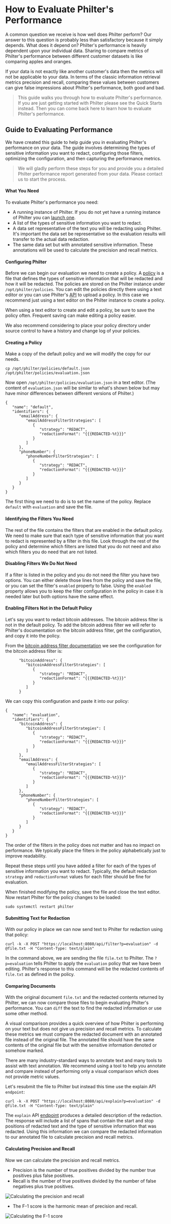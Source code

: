 # How to Evaluate Philter's Performance

A common question we receive is how well does Philter perform? Our answer to this question is probably less than satisfactory because it simply depends. What does it depend on? Philter's performance is heavily dependent upon your individual data. Sharing to compare metrics of Philter's performance between different customer datasets is like comparing apples and oranges.

If your data is not exactly like another customer's data then the metrics will not be applicable to your data. In terms of the classic information retrieval metrics precision and recall, comparing these values between customers can give false impressions about Philter's performance, both good and bad.

> This guide walks you through how to evaluate Philter's performance. If you are just getting started with Philter please see the Quick Starts instead. Then you can come back here to learn how to evaluate Philter's performance.


## Guide to Evaluating Performance

We have created this guide to help guide you in evaluating Philter's performance on your data. The guide involves determining the types of sensitive information you want to redact, configuring those filters, optimizing the configuration, and then capturing the performance metrics.

> We will gladly perform these steps for you and provide you a detailed Philter performance report generated from your data. Please contact us to start the process.


#### What You Need

To evaluate Philter's performance you need:

* A running instance of Philter. If you do not yet have a running instance of Philter you can [launch one](https://www.philterd.ai/philter).
* A list of the types of sensitive information you want to redact.
* A data set representative of the text you will be redacting using Philter. It's important the data set be representative so the evaluation results will transfer to the actual data redaction.
* The same data set but with annotated sensitive information. These annotations will be used to calculate the precision and recall metrics.

#### Configuring Philter

Before we can begin our evaluation we need to create a policy. A [policy](policies_README.md) is a file that defines the types of sensitive information that will be redacted and how it will be redacted. The policies are stored on the Philter instance under `/opt/philter/policies`. You can edit the policies directly there using a text editor or you can use Philter's [API](policies-api.md) to upload a policy. In this case we recommend just using a text editor on the Philter instance to create a policy.

When using a text editor to create and edit a policy, be sure to save the policy often. Frequent saving can make editing a policy easier.

We also recommend considering to place your policy directory under source control to have a history and change log of your policies.

#### Creating a Policy

Make a copy of the default policy and we will modify the copy for our needs.

`cp /opt/philter/policies/default.json /opt/philter/policies/evaluation.json`

Now open `/opt/philter/policies/evaluation.json` in a text editor. (The content of `evaluation.json` will be similar to what's shown below but may have minor differences between different versions of Philter.)

```
{
   "name": "default",
   "identifiers": {
      "emailAddress": {
         "emailAddressFilterStrategies": [
            {
               "strategy": "REDACT",
               "redactionFormat": "{{{REDACTED-%t}}}"
            }
         ]
      },
      "phoneNumber": {
         "phoneNumberFilterStrategies": [
            {
               "strategy": "REDACT",
               "redactionFormat": "{{{REDACTED-%t}}}"
            }
         ]
      }
   }
}
```

The first thing we need to do is to set the name of the policy. Replace `default` with `evaluation` and save the file.

#### Identifying the Filters You Need

The rest of the file contains the filters that are enabled in the default policy. We need to make sure that each type of sensitive information that you want to redact is represented by a filter in this file. Look through the rest of the policy and determine which filters are listed that you do not need and also which filters you do need that are not listed.

#### Disabling Filters We Do Not Need

If a filter is listed in the policy and you do not need the filter you have two options. You can either delete those lines from the policy and save the file, or you can set the filter's `enabled` property to false. Using the `enabled` property allows you to keep the filter configuration in the policy in case it is needed later but both options have the same effect.

#### Enabling Filters Not in the Default Policy

Let's say you want to redact bitcoin addresses. The bitcoin address filter is not in the default policy. To add the bitcoin address filter we will refer to Philter's documentation on the bitcoin address filter, get the configuration, and copy it into the policy.

From the [bitcoin address filter documentation](bitcoin-addresses.md) we see the configuration for the bitcoin address filter is:

```
      "bitcoinAddress": {
         "bitcoinAddressFilterStrategies": [
            {
               "strategy": "REDACT",
               "redactionFormat": "{{{REDACTED-%t}}}"
            }
         ]
      }
```

We can copy this configuration and paste it into our policy:

```
{
   "name": "evaluation",
   "identifiers": {
      "bitcoinAddress": {
         "bitcoinAddressFilterStrategies": [
            {
               "strategy": "REDACT",
               "redactionFormat": "{{{REDACTED-%t}}}"
            }
         ]
      },
      "emailAddress": {
         "emailAddressFilterStrategies": [
            {
               "strategy": "REDACT",
               "redactionFormat": "{{{REDACTED-%t}}}"
            }
         ]
      },
      "phoneNumber": {
         "phoneNumberFilterStrategies": [
            {
               "strategy": "REDACT",
               "redactionFormat": "{{{REDACTED-%t}}}"
            }
         ]
      }
   }
}
```

The order of the filters in the policy does not matter and has no impact on performance. We typically place the filters in the policy alphabetically just to improve readability.

Repeat these steps until you have added a filter for each of the types of sensitive information you want to redact. Typically, the default redaction `strategy` and `redactionFormat` values for each filter should be fine for evaluation.

When finished modifying the policy, save the file and close the text editor. Now restart Philter for the policy changes to be loaded:

```
sudo systemctl restart philter
```

#### Submitting Text for Redaction

With our policy in place we can now send text to Philter for redaction using that policy:

```
curl -k -X POST "https://localhost:8080/api/filter?p=evaluation" -d @file.txt -H "Content-Type: text/plain"
```

In the command above, we are sending the file `file.txt` to Philter. The `?p=evaluation` tells Philter to apply the `evaluation` policy that we have been editing. Philter's response to this command will be the redacted contents of `file.txt` as defined in the policy.

#### Comparing Documents

With the original document `file.txt` and the redacted contents returned by Philter, we can now compare those files to begin evaluating Philter's performance. You can `diff` the text to find the redacted information or use some other method.

A visual comparison provides a quick overview of how Philter is performing on your text but does not give us precision and recall metrics. To calculate these metrics we must compare the redacted document with an annotated file instead of the original file. The annotated file should have the same contents of the original file but with the sensitive information denoted or somehow marked.

There are many industry-standard ways to annotate text and many tools to assist with text annotation. We recommend using a tool to help you annotate and compare instead of performing only a visual comparison which does not provide metric values.

Let's resubmit the file to Philter but instead this time use the explain API `endpoint`:

```
curl -k -X POST "https://localhost:8080/api/explain?p=evaluation" -d @file.txt -H "Content-Type: text/plain"
```

The `explain` API [endpoint](filtering-api.md#explain) produces a detailed description of the redaction. The response will include a list of spans that contain the start and stop positions of redacted text and the type of sensitive information that was redacted. Using this information we can compare the redacted information to our annotated file to calculate precision and recall metrics.

#### Calculating Precision and Recall

Now we can calculate the precision and recall metrics.

* Precision is the number of true positives divided by the number true positives plus false positives.
* Recall is the number of true positives divided by the number of false negatives plus true positives.

![Calculating the precision and recall](../img/precision.png)

* The F-1 score is the harmonic mean of precision and recall.

![Calculating the F-1 score](../img/f1.png)
